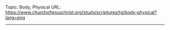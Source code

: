 Topic: Body, Physical
URL: https://www.churchofjesuschrist.org/study/scriptures/tg/body-physical?lang=eng

---

